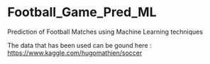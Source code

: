 # Football_Game_Pred_ML
Prediction of Football Matches using Machine Learning techniques

The data that has been used can be gound here : https://www.kaggle.com/hugomathien/soccer
